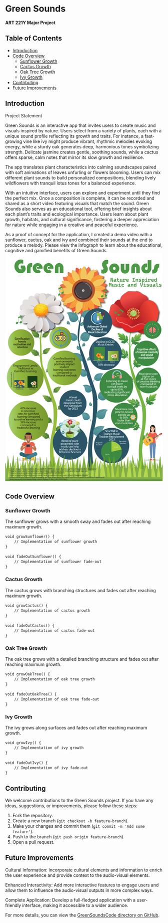# Green Sounds

**ART 221Y Major Project**

## Table of Contents

- [Introduction](#introduction)
- [Code Overview](#code-overview)
  - [Sunflower Growth](#sunflower-growth)
  - [Cactus Growth](#cactus-growth)
  - [Oak Tree Growth](#oak-tree-growth)
  - [Ivy Growth](#ivy-growth)
- [Contributing](#contributing)
- [Future Improvements](#future-improvements)

## Introduction

Project Statement

Green Sounds is an interactive app that invites users to create music and visuals inspired by nature. Users
select from a variety of plants, each with a unique sound profile reflecting its growth and traits. For instance, a
fast-growing vine like ivy might produce vibrant, rhythmic melodies evoking energy, while a sturdy oak generates
deep, harmonious tones symbolizing strength. Delicate jasmine creates gentle, soothing sounds, while a cactus
offers sparse, calm notes that mirror its slow growth and resilience.

The app translates plant characteristics into calming soundscapes paired with soft animations of leaves unfurling
or flowers blooming. Users can mix different plant sounds to build personalized compositions, blending lively
wildflowers with tranquil lotus tones for a balanced experience.

With an intuitive interface, users can explore and experiment until they find the perfect mix. Once a
composition is complete, it can be recorded and shared as a short video featuring visuals that match the sound.
Green Sounds also serves as an educational tool, offering brief insights about each plant’s traits and ecological
importance. Users learn about plant growth, habitats, and cultural significance, fostering a deeper appreciation
for nature while engaging in a creative and peaceful experience.

As a proof of concept for the application, I created a demo video with a sunflower, cactus, oak and ivy and combined their sounds at the end to produce a melody. Please view the infograph to learn about the educational, cognitive and gamified benefits of Green Sounds.[![Green Sounds Infographic](greensoundsInfoGraphic.png)](greensoundsInfoGraphic.png)

## Code Overview

### Sunflower Growth

The sunflower grows with a smooth sway and fades out after reaching maximum growth.

```processing
void growSunflower() {
    // Implementation of sunflower growth
}

void fadeOutSunflower() {
    // Implementation of sunflower fade-out
}
```

### Cactus Growth

The cactus grows with branching structures and fades out after reaching maximum growth.

```processing
void growCactus() {
    // Implementation of cactus growth
}

void fadeOutCactus() {
    // Implementation of cactus fade-out
}
```

### Oak Tree Growth

The oak tree grows with a detailed branching structure and fades out after reaching maximum growth.

```processing
void growOakTree() {
    // Implementation of oak tree growth
}

void fadeOutOakTree() {
    // Implementation of oak tree fade-out
}
```

### Ivy Growth

The ivy grows along surfaces and fades out after reaching maximum growth.

```processing
void growIvy() {
    // Implementation of ivy growth
}

void fadeOutIvy() {
    // Implementation of ivy fade-out
}
```

## Contributing

We welcome contributions to the Green Sounds project. If you have any ideas, suggestions, or improvements, please follow these steps:

1. Fork the repository.
2. Create a new branch (`git checkout -b feature-branch`).
3. Make your changes and commit them (`git commit -m 'Add some feature'`).
4. Push to the branch (`git push origin feature-branch`).
5. Open a pull request.

## Future Improvements

Cultural Information: Incorporate cultural elements and information to enrich the user experience and provide context to the audio-visual elements.

Enhanced Interactivity: Add more interactive features to engage users and allow them to influence the audio-visual outputs in more complex ways.

Complete Application: Develop a full-fledged application with a user-friendly interface, making it accessible to a wider audience.

For more details, you can view the [GreenSoundsCode directory on GitHub](https://github.com/akkajoe/green-sounds/tree/main/GreenSoundsCode).
